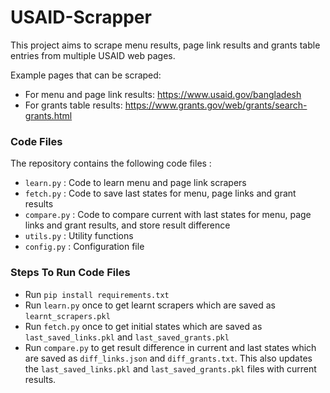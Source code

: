 # USAID-Scrapper

This project aims to scrape menu results, page link results and grants table entries from multiple USAID web pages. 

Example pages that can be scraped:

* For menu and page link results: https://www.usaid.gov/bangladesh
* For grants table results: https://www.grants.gov/web/grants/search-grants.html

### Code Files 
The repository contains the following code files :

* ```learn.py``` : Code to learn menu and page link scrapers
* ```fetch.py``` : Code to save last states for menu, page links and grant results
* ```compare.py``` : Code to compare current with last states for menu, page links and grant results, and store result difference
* ```utils.py``` : Utility functions
* ```config.py``` : Configuration file

### Steps To Run Code Files
* Run ```pip install requirements.txt```
* Run ```learn.py``` once to get learnt scrapers which are saved as ```learnt_scrapers.pkl```
* Run ```fetch.py``` once to get initial states which are saved as ```last_saved_links.pkl``` and ```last_saved_grants.pkl```
* Run ```compare.py``` to get result difference in current and last states which are saved as ```diff_links.json``` and ```diff_grants.txt```. This also updates the ```last_saved_links.pkl``` and ```last_saved_grants.pkl``` files with current results.
